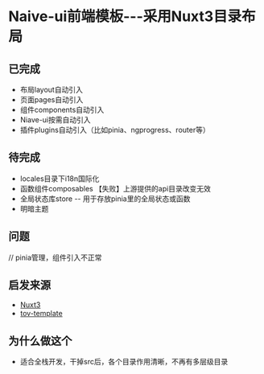 
# Naive-ui前端模板---采用Nuxt3目录布局

## 已完成

- 布局layout自动引入
- 页面pages自动引入
- 组件components自动引入
- Niave-ui按需自动引入
- 插件plugins自动引入（比如pinia、ngprogress、router等）

## 待完成
- locales目录下i18n国际化
- 函数组件composables 【失败】上游提供的api目录改变无效
- 全局状态库store -- 用于存放pinia里的全局状态或函数
- 明暗主题


## 问题
// pinia管理，组件引入不正常

## 启发来源

- [Nuxt3](https://v3.nuxtjs.org/docs/directory-structure/pages)
- [tov-template](https://github.com/dishait/tov-template)

## 为什么做这个
- 适合全栈开发，干掉src后，各个目录作用清晰，不再有多层级目录